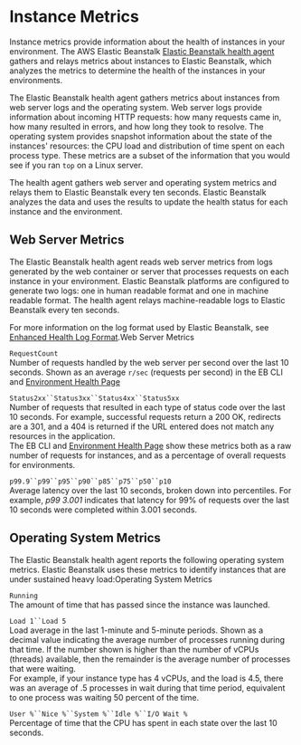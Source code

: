 # Instance Metrics<a name="health-enhanced-metrics"></a>

Instance metrics provide information about the health of instances in your environment\. The AWS Elastic Beanstalk [Elastic Beanstalk health agent](health-enhanced.md#health-enhanced-agent) gathers and relays metrics about instances to Elastic Beanstalk, which analyzes the metrics to determine the health of the instances in your environments\. 

The Elastic Beanstalk health agent gathers metrics about instances from web server logs and the operating system\. Web server logs provide information about incoming HTTP requests: how many requests came in, how many resulted in errors, and how long they took to resolve\. The operating system provides snapshot information about the state of the instances' resources: the CPU load and distribution of time spent on each process type\. These metrics are a subset of the information that you would see if you ran `top` on a Linux server\.

The health agent gathers web server and operating system metrics and relays them to Elastic Beanstalk every ten seconds\. Elastic Beanstalk analyzes the data and uses the results to update the health status for each instance and the environment\.

## Web Server Metrics<a name="health-enhanced-metrics-server"></a>

The Elastic Beanstalk health agent reads web server metrics from logs generated by the web container or server that processes requests on each instance in your environment\. Elastic Beanstalk platforms are configured to generate two logs: one in human readable format and one in machine readable format\. The health agent relays machine\-readable logs to Elastic Beanstalk every ten seconds\.

For more information on the log format used by Elastic Beanstalk, see [Enhanced Health Log Format](health-enhanced-serverlogs.md)\.Web Server Metrics

`RequestCount`  
Number of requests handled by the web server per second over the last 10 seconds\. Shown as an average `r/sec` \(requests per second\) in the EB CLI and [Environment Health Page](health-enhanced-console.md#health-enhanced-console-healthpage)

`Status2xx``Status3xx``Status4xx``Status5xx`  
Number of requests that resulted in each type of status code over the last 10 seconds\. For example, successful requests return a 200 OK, redirects are a 301, and a 404 is returned if the URL entered does not match any resources in the application\.  
The EB CLI and [Environment Health Page](health-enhanced-console.md#health-enhanced-console-healthpage) show these metrics both as a raw number of requests for instances, and as a percentage of overall requests for environments\.

`p99.9``p99``p95``p90``p85``p75``p50``p10`  
Average latency over the last 10 seconds, broken down into percentiles\. For example, *p99 3.001* indicates that latency for 99% of requests over the last 10 seconds were completed within 3.001 seconds\.

## Operating System Metrics<a name="health-enhanced-metrics-os"></a>

The Elastic Beanstalk health agent reports the following operating system metrics\. Elastic Beanstalk uses these metrics to identify instances that are under sustained heavy load:Operating System Metrics

`Running`  
The amount of time that has passed since the instance was launched\.

`Load 1``Load 5`  
Load average in the last 1\-minute and 5\-minute periods\. Shown as a decimal value indicating the average number of processes running during that time\. If the number shown is higher than the number of vCPUs \(threads\) available, then the remainder is the average number of processes that were waiting\.  
For example, if your instance type has 4 vCPUs, and the load is 4\.5, there was an average of \.5 processes in wait during that time period, equivalent to one process was waiting 50 percent of the time\.

`User %``Nice %``System %``Idle %``I/O Wait %`  
Percentage of time that the CPU has spent in each state over the last 10 seconds\.